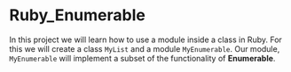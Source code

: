 # Ruby_Enumerable
In this project we will learn how to use a module inside a class in Ruby. For this we will create a class `MyList` and a module `MyEnumerable`. Our module, `MyEnumerable` will implement a subset of the functionality of **Enumerable**.
